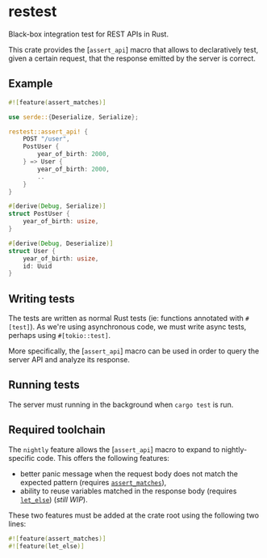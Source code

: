 # restest

Black-box integration test for REST APIs in Rust.

This crate provides the [`assert_api`] macro that allows to declaratively
test, given a certain request, that the response emitted by the server is
correct.

## Example

```rust
#![feature(assert_matches)]

use serde::{Deserialize, Serialize};

restest::assert_api! {
    POST "/user",
    PostUser {
        year_of_birth: 2000,
    } => User {
        year_of_birth: 2000,
        ..
    }
}

#[derive(Debug, Serialize)]
struct PostUser {
    year_of_birth: usize,
}

#[derive(Debug, Deserialize)]
struct User {
    year_of_birth: usize,
    id: Uuid
}
```

## Writing tests

The tests are written as normal Rust tests (ie: functions annotated with
`#[test]`). As we're using asynchronous code, we must write async tests,
perhaps using `#[tokio::test]`.

More specifically, the [`assert_api`] macro can be used in order to query
the server API and analyze its response.

## Running tests

The server must running in the background when `cargo test` is run.

## Required toolchain

The `nightly` feature allows the [`assert_api`] macro to expand to
nightly-specific code. This offers the following features:
  - better panic message when the request body does not match the expected
  pattern (requires [`assert_matches`]),
  - ability to reuse variables matched in the response body (requires
  [`let_else`]) (*still WIP*).

These two features must be added at the crate root using the following two
lines:

```rust
#![feature(assert_matches)]
#![feature(let_else)]
```

[`assert_matches`]: https://github.com/rust-lang/rust/issues/82775
[`let_else`]: https://github.com/rust-lang/rust/issues/87335
